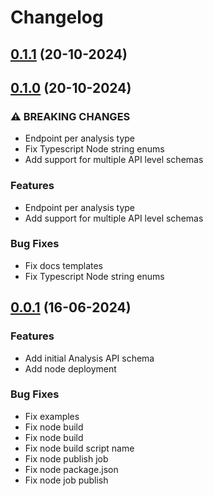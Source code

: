 # Changelog

## [0.1.1](https://github.com/cloudinary/analysis-js/compare/0.1.0...0.1.1) (20-10-2024)



## [0.1.0](https://github.com/cloudinary/analysis-js/compare/0.0.1...0.1.0) (20-10-2024)


### ⚠ BREAKING CHANGES

* Endpoint per analysis type
* Fix Typescript Node string enums
* Add support for multiple API level schemas


### Features

* Endpoint per analysis type
* Add support for multiple API level schemas


### Bug Fixes

* Fix docs templates
* Fix Typescript Node string enums

## [0.0.1](https://github.com/cloudinary/analysis-js/compare/0.0.0...0.0.1) (16-06-2024)


### Features

* Add initial Analysis API schema
* Add node deployment


### Bug Fixes

* Fix examples
* Fix node build
* Fix node build
* Fix node build script name
* Fix node publish job
* Fix node package.json
* Fix node job publish
